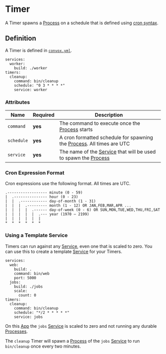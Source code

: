 # Timer

A Timer spawns a [Process](process.md) on a schedule that is defined using [cron syntax](https://www.freebsd.org/cgi/man.cgi?query=crontab&sektion=5).

## Definition

A Timer is defined in [`convox.yml`](../../../configuration/convox-yml.md).

    services:
      worker:
        build: ./worker
    timers:
      cleanup:
        command: bin/cleanup
        schedule: "0 3 * * * *"
        service: worker

### Attributes

| Name       | Required | Description                                                                                |
| ---------- | -------- | ------------------------------------------------------------------------------------------ |
| `command`  | **yes**  | The command to execute once the [Process](process.md) starts                               |
| `schedule` | **yes**  | A cron formatted schedule for spawning the [Process](process.md). All times are UTC        |
| `service`  | **yes**  | The name of the [Service](service.md) that will be used to spawn the [Process](process.md) |

### Cron Expression Format

Cron expressions use the following format. All times are UTC.

```
.------------------ minute (0 - 59)
|  .--------------- hour (0 - 23)
|  |  .------------ day-of-month (1 - 31)
|  |  |  .--------- month (1 - 12) OR JAN,FEB,MAR,APR ...
|  |  |  |  .------ day-of-week (0 - 6) OR SUN,MON,TUE,WED,THU,FRI,SAT
|  |  |  |  |  .--- year (1970 – 2199)
|  |  |  |  |  |
*  *  *  *  *  *
```

### Using a Template Service

Timers can run against any [Service](service.md), even one that is scaled to zero. You can use this to create a
template [Service](service.md) for your Timers.

    services:
      web:
        build: .
        command: bin/web
        port: 5000
      jobs:
        build: ./jobs
        scale: 
          count: 0
    timers:
      cleanup:
        command: bin/cleanup
        schedule: "*/2 * * * * *"
        service: jobs

On this [App](..) the `jobs` [Service](service.md) is scaled to zero and not running any durable
[Processes](process.md).

The `cleanup` Timer will spawn a [Process](process.md) of the `jobs` [Service](service.md) to run
`bin/cleanup` once every two minutes.
